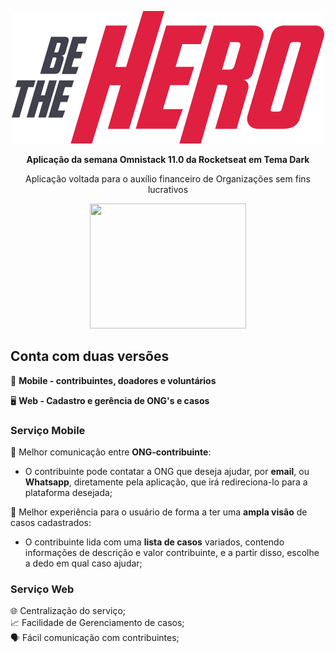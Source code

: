 <p align="center">
<img src="/frontend/src/assets/logo.svg">

<p align="center">
  <strong>Aplicação da semana Omnistack 11.0 da Rocketseat em Tema Dark</strong>

<p align="center">
 Aplicação voltada para o auxílio financeiro de Organizações sem fins lucrativos
  

<p align="center">
 <img src="https://s3.wasabisys.com/hapfun/2017/03/gif-empolgada.gif" width="250" height="200">    
 
## Conta com duas versões    

📲️ __Mobile - contribuintes, doadores e voluntários__  

🖥️ __Web - Cadastro e gerência de ONG's e casos__      

 
### Serviço Mobile

  
🤝️ Melhor comunicação entre __ONG-contribuinte__: 
  
   - O contribuinte pode contatar a ONG que deseja ajudar, por __email__, ou __Whatsapp__, diretamente pela aplicação, que        irá redireciona-lo para a plataforma desejada;
      
  
🤳️ Melhor experiência para o usuário de forma a ter uma __ampla visão__ de casos cadastrados:
  
   - O contribuinte lida com uma __lista de casos__ variados, contendo informações de descrição e valor contribuinte, e a          partir disso, escolhe a dedo em qual caso ajudar;
    
  

### Serviço Web 

🌐️ Centralização do serviço;  
📈️ Facilidade de Gerenciamento de casos;  
🗣️ Fácil comunicação com contribuintes;  
